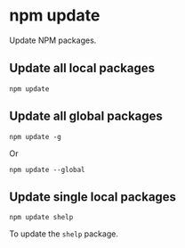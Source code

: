 # npm update

Update NPM packages.


## Update all local packages

	npm update


## Update all global packages

	npm update -g

Or

	npm update --global


## Update single local packages

	npm update shelp

To update the `shelp` package.
